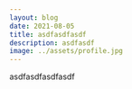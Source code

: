 ```yaml
---
layout: blog
date: 2021-08-05
title: asdfasdfasdf
description: asdfasdf
image: ../assets/profile.jpg
---
```

asdfasdfasdfasdf